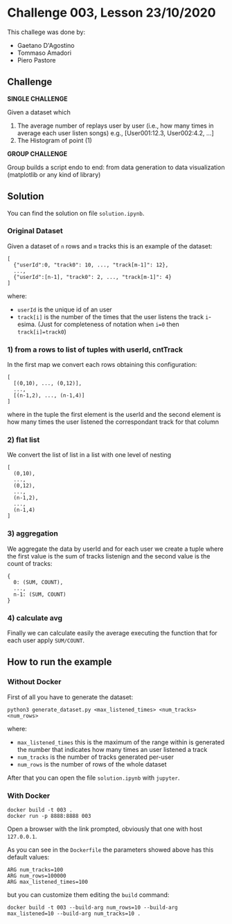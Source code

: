 # Challenge 003, Lesson 23/10/2020
This challege was done by:
* Gaetano D'Agostino
* Tommaso Amadori
* Piero Pastore
## Challenge
**SINGLE CHALLENGE**

Given a dataset which
1. The average number of replays user by user (i.e., how many times
in average each user listen songs)
e.g., [User001:12.3, User002:4.2, ...]
1. The Histogram of point (1)

**GROUP CHALLENGE**

Group builds a script endo to end: from data generation to data visualization (matplotlib or any kind of library)

## Solution
You can find the solution on file `solution.ipynb`.
### Original Dataset
Given a dataset of `n` rows and `m` tracks this is an example of the dataset:
```
[
  {"userId":0, "track0": 10, ..., "track[m-1]": 12},
  ...,
  {"userId":[n-1], "track0": 2, ..., "track[m-1]": 4}
]
```
where:
* `userId` is the unique id of an user
* `track[i]` is the number of the times that the user listens the track `i`-esima. (Just for completeness of notation when `i=0` then `track[i]=track0`)

### 1) from a rows to list of tuples with userId, cntTrack
In the first map we convert each rows obtaining this configuration:
```
[
  [(0,10), ..., (0,12)],
  ...,
  [(n-1,2), ..., (n-1,4)]
]
```
where in the tuple the first element is the userId and the second element is how many times the user listened the correspondant track for that column

### 2) flat list
We convert the list of list in a list with one level of nesting
```
[
  (0,10),
  ...,
  (0,12),
  ...,
  (n-1,2),
  ...,
  (n-1,4)
]
```
### 3) aggregation
We aggregate the data by userId and for each user we create a tuple where the first value is the sum of tracks listenign and the second value is the count of tracks:
```
{
  0: (SUM, COUNT),
  ...,
  n-1: (SUM, COUNT)
}
```

### 4) calculate avg
Finally we can calculate easily the average executing the function that for each user apply `SUM/COUNT`.

## How to run the example
### Without Docker
First of all you have to generate the dataset:
```
python3 generate_dataset.py <max_listened_times> <num_tracks> <num_rows>
```
where:
* `max_listened_times` this is the maximum of the range within is generated the number that indicates how many times an user listened a track
* `num_tracks` is the number of tracks generated per-user
* `num_rows` is the number of rows of the whole dataset

After that you can open the file `solution.ipynb` with `jupyter`.
### With Docker
```
docker build -t 003 .
docker run -p 8888:8888 003
```

Open a browser with the link prompted, obviously that one with host `127.0.0.1`.

As you can see in the `Dockerfile` the parameters showed above has this default values:
```
ARG num_tracks=100
ARG num_rows=100000
ARG max_listened_times=100
```
but you can customize them editing the `build` command:
```
docker build -t 003 --build-arg num_rows=10 --build-arg max_listened=10 --build-arg num_tracks=10 .
```
